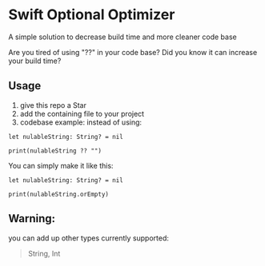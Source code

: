 # Swift Optional Optimizer
A simple solution to decrease build time and more cleaner code base

Are you tired of using "??" in your code base? 
Did you know it can increase your build time?

## Usage
1. give this repo a Star
2. add the containing file to your project
3. codebase example:
instead of using:
```
let nulableString: String? = nil

print(nulableString ?? "")
```

You can simply make it like this:

```
let nulableString: String? = nil

print(nulableString.orEmpty)
```

## Warning: 
you can add up other types currently supported: 
> String, Int
